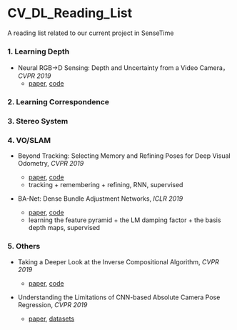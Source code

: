 # CV_DL_Reading_List
A reading list related to our current project in SenseTime

### 1. Learning Depth
* Neural RGB->D Sensing: Depth and Uncertainty from a Video Camera，*CVPR 2019*
  * [paper](https://arxiv.org/abs/1901.02571), [code](https://github.com/NVlabs/neuralrgbd)
### 2. Learning Correspondence

### 3. Stereo System

### 4. VO/SLAM
* Beyond Tracking: Selecting Memory and Refining Poses for Deep Visual Odometry, *CVPR 2019*
  * [paper](https://arxiv.org/abs/1904.01892), [code]()
  * tracking + remembering + refining, RNN, supervised

* BA-Net: Dense Bundle Adjustment Networks, *ICLR 2019*
  * [paper](https://openreview.net/pdf?id=B1gabhRcYX), [code](https://github.com/frobelbest/BANet)
  * learning the feature pyramid + the LM damping factor + the basis depth maps, supervised
  
### 5. Others
* Taking a Deeper Look at the Inverse Compositional Algorithm, *CVPR 2019*
  * [paper](http://www.cvlibs.net/publications/Lv2019CVPR.pdf), [code](https://github.com/lvzhaoyang/DeeperInverseCompositionalAlgorithm)

* Understanding the Limitations of CNN-based Absolute Camera Pose Regression, *CVPR 2019*
  * [paper](https://arxiv.org/abs/1903.07504), [datasets](https://github.com/tsattler/understanding_apr)

